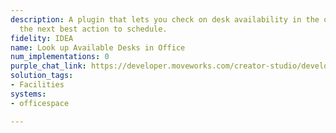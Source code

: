 ```yaml
---
description: A plugin that lets you check on desk availability in the office and take
  the next best action to schedule.
fidelity: IDEA
name: Look up Available Desks in Office
num_implementations: 0
purple_chat_link: https://developer.moveworks.com/creator-studio/developer-tools/purple-chat-builder/?workspace=%7B%22title%22%3A%22My+Workspace%22%2C%22botSettings%22%3A%7B%7D%2C%22mocks%22%3A%5B%7B%22id%22%3A620%2C%22title%22%3A%22Mock+1%22%2C%22transcript%22%3A%7B%22settings%22%3A%7B%22colorStyle%22%3A%22LIGHT%22%2C%22startTime%22%3A%2211%3A43+AM%22%2C%22defaultPerson%22%3A%22GWEN%22%2C%22editable%22%3Atrue%7D%2C%22messages%22%3A%5B%7B%22from%22%3A%22USER%22%2C%22text%22%3A%22Is+there+a+desk+available+in+the+office+for+me+today%3F%22%7D%2C%7B%22from%22%3A%22ANNOTATION%22%2C%22text%22%3A%22%3Cp%3E%E2%9C%85+Working+on+%3Cb%3EDesk+Availability%3C%2Fb%3E%3Cbr%3E%E2%8F%B3+Calling+Plugin+%3Cb%3ELookup+Available+Desks+In+Office%3C%2Fb%3E%3C%2Fp%3E%22%7D%2C%7B%22from%22%3A%22BOT%22%2C%22text%22%3A%22Good+news%21+There+are+5+desks+available+in+the+office+today.+Would+you+like+to+book+a+desk+now%3F%22%7D%2C%7B%22from%22%3A%22BOT%22%2C%22text%22%3A%22You+can+book+a+desk+directly+from+here%3A%22%2C%22cards%22%3A%5B%7B%22title%22%3A%22Desk+Booking%22%2C%22buttons%22%3A%5B%7B%22style%22%3A%22PRIMARY%22%2C%22text%22%3A%22Book+a+Desk%22%7D%2C%7B%22text%22%3A%22View+Desk+Locations%22%7D%2C%7B%22text%22%3A%22Cancel%22%7D%5D%7D%5D%7D%5D%7D%7D%5D%7D
solution_tags:
- Facilities
systems:
- officespace

---
```

